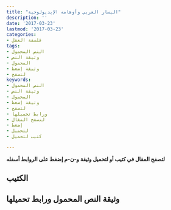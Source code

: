 ```yaml
---
title: "اليسار العربي وأوهامه الإيديولوجية"
description: ''
date: '2017-03-23'
lastmod: '2017-03-23'
categories:
- فلسفة العقل
tags:
- النص المحمول
- وثيقة النص
- المحمول
- وثيقة إضغط
- لتصفح
keywords:
- النص المحمول
- وثيقة النص
- المحمول
- وثيقة إضغط
- لتصفح
- ورابط تحميلها
- لتصفح المقال
- إضغط
- لتحميل
- كتيب لتحميل

---
```

**لتصفح المقال في كتيب أو لتحميل وثيقة و-ن-م إضغط على الروابط أسفله**

## الكتيب

## وثيقة النص المحمول ورابط تحميلها

###